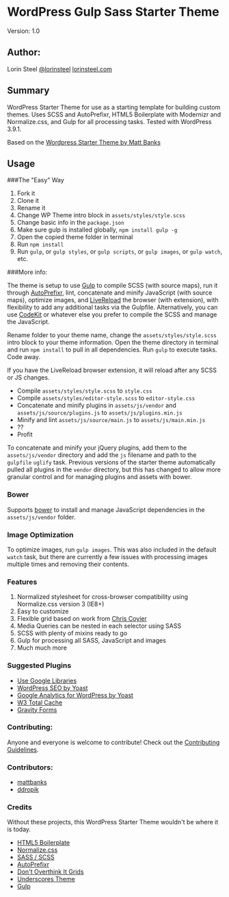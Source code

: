 # WordPress Gulp Sass Starter Theme

Version: 1.0

## Author:

Lorin Steel
[@lorinsteel](http://twitter.com/lorinsteel)
[lorinsteel.com](http://www.lorinsteel.com)

## Summary

WordPress Starter Theme for use as a starting template for building custom themes. Uses SCSS and AutoPrefixr, HTML5 Boilerplate with Modernizr and Normalize.css, and Gulp for all processing tasks. Tested with WordPress 3.9.1.

Based on the [Wordpress Starter Theme by Matt Banks](https://github.com/mattbanks/WordPress-Starter-Theme/tree/master)

## Usage

###The "Easy" Way

1. Fork it
1. Clone it
1. Rename it
1. Change WP Theme intro block in `assets/styles/style.scss`
1. Change basic info in the `package.json`
1. Make sure gulp is installed globally, `npm install gulp -g`
1. Open the copied theme folder in terminal
1. Run `npm install`
1. Run `gulp`, or `gulp styles`, or `gulp scripts`, or `gulp images`, or `gulp watch`, etc.

###More info:

The theme is setup to use [Gulp](http://gulpjs.com/) to compile SCSS (with source maps), run it through [AutoPrefixr](https://github.com/ai/autoprefixer), lint, concatenate and minify JavaScript (with source maps), optimize images, and [LiveReload](http://livereload.com/) the browser (with extension), with flexibility to add any additional tasks via the Gulpfile. Alternatively, you can use [CodeKit](http://incident57.com/codekit/) or whatever else you prefer to compile the SCSS and manage the JavaScript.

Rename folder to your theme name, change the `assets/styles/style.scss` intro block to your theme information. Open the theme directory in terminal and run `npm install` to pull in all dependencies. Run `gulp` to execute tasks. Code away.

If you have the LiveReload browser extension, it will reload after any SCSS or JS changes.

- Compile `assets/styles/style.scss` to `style.css`
- Compile `assets/styles/editor-style.scss` to `editor-style.css`
- Concatenate and minify plugins in `assets/js/vendor` and `assets/js/source/plugins.js` to `assets/js/plugins.min.js`
- Minify and lint `assets/js/source/main.js` to `assets/js/main.min.js`
- ??
- Profit

To concatenate and minify your jQuery plugins, add them to the `assets/js/vendor` directory and add the `js` filename and path to the `gulpfile` `uglify` task. Previous versions of the starter theme automatically pulled all plugins in the `vendor` directory, but this has changed to allow more granular control and for managing plugins and assets with bower.

### Bower

Supports [bower](https://github.com/bower/bower) to install and manage JavaScript dependencies in the `assets/js/vendor` folder.

### Image Optimization

To optimize images, run `gulp images`. This was also included in the default `watch` task, but there are currently a few issues with processing images multiple times and removing their contents.

### Features

1. Normalized stylesheet for cross-browser compatibility using Normalize.css version 3 (IE8+)
2. Easy to customize
3. Flexible grid based on work from [Chris Coyier](https://twitter.com/chriscoyier)
4. Media Queries can be nested in each selector using SASS
5. SCSS with plenty of mixins ready to go
6. Gulp for processing all SASS, JavaScript and images
7. Much much more

### Suggested Plugins

* [Use Google Libraries](http://wordpress.org/extend/plugins/use-google-libraries/)
* [WordPress SEO by Yoast](http://wordpress.org/extend/plugins/wordpress-seo/)
* [Google Analytics for WordPress by Yoast](http://wordpress.org/extend/plugins/google-analytics-for-wordpress/)
* [W3 Total Cache](http://wordpress.org/extend/plugins/w3-total-cache/)
* [Gravity Forms](http://www.gravityforms.com/)

### Contributing:

Anyone and everyone is welcome to contribute! Check out the [Contributing Guidelines](CONTRIBUTING.md).

### Contributors:

- [mattbanks](https://github.com/mattbanks)
- [ddropik](https://github.com/ddropik)

### Credits

Without these projects, this WordPress Starter Theme wouldn't be where it is today.

* [HTML5 Boilerplate](http://html5boilerplate.com)
* [Normalize.css](http://necolas.github.com/normalize.css)
* [SASS / SCSS](http://sass-lang.com/)
* [AutoPrefixr](https://github.com/ai/autoprefixer)
* [Don't Overthink It Grids](css-tricks.com/dont-overthink-it-grids/)
* [Underscores Theme](https://github.com/Automattic/_s)
* [Gulp](http://gulpjs.com/)
